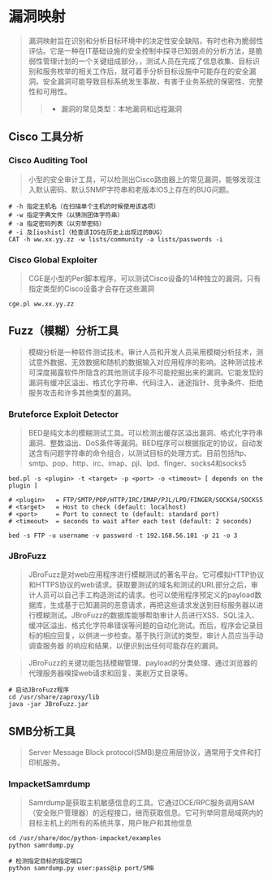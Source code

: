 # 漏洞映射

> 漏洞映射旨在识别和分析目标环境中的决定性安全缺陷，有时也称为脆弱性评估。它是一种在IT基础设施的安全控制中探寻已知弱点的分析方法，是脆弱性管理计划的一个关键组成部分。，测试人员在完成了信息收集、目标识别和服务枚举的相关工作后，就可着手分析目标设施中可能存在的安全漏洞。安全漏洞可能导致目标系统发生事故，有害于业务系统的保密性、完整性和可用性。
>> - 漏洞的常见类型：本地漏洞和远程漏洞

## Cisco 工具分析

### Cisco Auditing Tool

> 小型的安全审计工具，可以检测出Cisco路由器上的常见漏洞，能够发现注入默认密码、默认SNMP字符串和老版本IOS上存在的BUG问题。

```shell
# -h 指定主机名（在扫描单个主机的时候使用该选项）
# -w 指定字典文件（以猜测团体字符串）
# -a 指定密码列表（以穷举密码）
# -i 及[ioshist]（检查该IOS在历史上出现过的BUG）
CAT -h ww.xx.yy.zz -w lists/community -a lists/passwords -i
```

### Cisco Global Exploiter

> CGE是小型的Perl脚本程序，可以测试Cisco设备的14种独立的漏洞，只有指定类型的Cisco设备才会存在这些漏洞

```shell
cge.pl ww.xx.yy.zz
```

## Fuzz（模糊）分析工具

> 模糊分析是一种软件测试技术。审计人员和开发人员采用模糊分析技术，测试意外数据、无效数据和随机的数据输入对应用程序的影响。这种测试技术可深度揭露软件所隐含的其他测试手段不可能挖掘出来的漏洞。它能发现的漏洞有缓冲区溢出、格式化字符串、代码注入、迷途指针、竞争条件、拒绝服务攻击和许多其他类型的漏洞。

### Bruteforce Exploit Detector

> BED是纯文本的模糊测试工具。可以检测出缓存区溢出漏洞、格式化字符串漏洞、整数溢出、DoS条件等漏洞。BED程序可以根据指定的协议，自动发送含有问题字符串的命令组合，以测试目标的处理方式。目前包括ftp、smtp、pop、http、irc、imap、pjl、lpd、finger、socks4和socks5

```shell
bed.pl -s <plugin> -t <target> -p <port> -o <timeout> [ depends on the plugin ]

# <plugin>   = FTP/SMTP/POP/HTTP/IRC/IMAP/PJL/LPD/FINGER/SOCKS4/SOCKS5
# <target>   = Host to check (default: localhost)
# <port>     = Port to connect to (default: standard port)
# <timeout>  = seconds to wait after each test (default: 2 seconds)

bed -s FTP -u username -v password -t 192.168.56.101 -p 21 -o 3
```

### JBroFuzz

> JBroFuzz是对web应用程序进行模糊测试的著名平台。它可模拟HTTP协议和HTTPS协议的web请求。获取要测试的域名和测试的URL部分之后，审计人员可以自己手工构造测试的请求。也可以使用程序预定义的payload数据库，生成基于已知漏洞的恶意请求，再把这些请求发送到目标服务器以进行模糊测试。JBroFuzz的数据库能够帮助审计人员进行XSS、SQL注入、缓冲区溢出、格式化字符串错误等问题的自动化测试。而后，程序会记录目标的相应回复，以供进一步检查。基于执行测试的类型，审计人员应当手动调查服务器 的响应和结果，以便识别出任何可能存在的漏洞。

> JBroFuzz的关键功能包括模糊管理、payload的分类处理、通过浏览器的代理服务器嗅探web请求和回复、美剧万丈目录等。

```shell
# 启动JBroFuzz程序
cd /usr/share/zaproxy/lib
java -jar JBroFuzz.jar
```

## SMB分析工具

> Server Message Block protocol(SMB)是应用层协议，通常用于文件和打印机服务。

### ImpacketSamrdump

> Samrdump是获取主机敏感信息的工具。它通过DCE/RPC服务调用SAM（安全账户管理器）的远程接口，继而获取信息。它可列举同意局域网内的目标主机上的所有的系统共享，用户账户和其他信息

```shell
cd /usr/share/doc/python-impacket/examples
python samrdump.py

# 检测指定目标的指定端口
python samrdump.py user:pass@ip port/SMB
```
